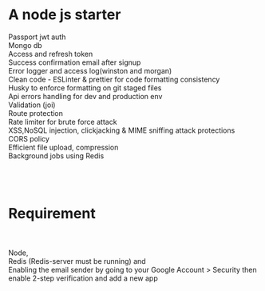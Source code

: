 # A node js starter

Passport jwt auth<br>
Mongo db<br>
Access and refresh token<br>
Success confirmation email after signup<br>
Error logger and access log(winston and morgan)<br>
Clean code - ESLinter & prettier for code formatting consistency<br>
Husky to enforce formatting on git staged files <br>
Api errors handling for dev and production env<br>
Validation (joi)<br>
Route protection<br>
Rate limiter for brute force attack<br>
XSS,NoSQL injection, clickjacking & MIME sniffing attack protections<br>
CORS policy<br>
Efficient file upload, compression<br>
Background jobs using Redis <br>
<br><br><br>
# Requirement
<br><br>
Node,<br>
Redis (Redis-server must be running) and <br>
Enabling the email sender by going to your Google Account > Security then enable 2-step verification and add a new app

